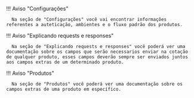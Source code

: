 !!! Aviso "Configurações"

      Na seção de "Configurações" você vai encontrar informações referentes a auteticação, ambientes e o fluxo padrão dos produtos.


!!! Aviso "Explicando requests e responses"

      Na seção de "Explicando requests e responses" você poderá ver uma documentação sobre os campos que serão necessarios enviar na cotação de qualquer produto, esses campos deverão sempre ser enviados juntos aos campos extras de um determinado produto.



!!! Aviso "Produtos"

      Na seção de "Produtos" você poderá ver uma documentação sobre os campos extras de uma produto em específico.